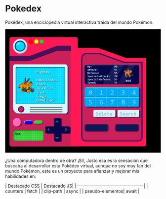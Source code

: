 # Pokedex
Pokédex, una enciclopedia virtual interactiva traída del mundo Pokémon.

![](./pokedex_v1.png)

¿Una computadora dentro de otra?
¡Sí!, Justo esa es la sensación que buscaba al desarrollar esta Pokédex virtual,
aunque no soy muy fan del mundo Pokémon, este es un proyecto para afianzar y mejorar mis habilidades en:

| Destacado CSS | Destacado JS|
|----------------------------------|
| counters | fetch |
| clip-path | async |
| pseudo-elementos| await |